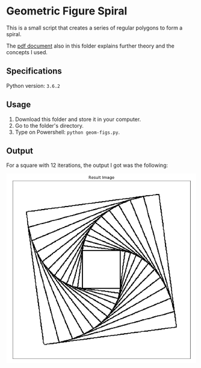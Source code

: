 # Geometric Figure Spiral

This is a small script that creates a series of regular polygons to form a spiral.<br />

The [pdf document](https://github.com/the-other-mariana/code-journal/blob/master/geom-figures/CJ06_GeomSpiral.pdf) also in this folder explains further theory and the concepts I used.<br />

## Specifications

Python version: `3.6.2` <br />

## Usage

1. Download this folder and store it in your computer.
2. Go to the folder's directory.
3. Type on Powershell: `python geom-figs.py`.

## Output

For a square with 12 iterations, the output I got was the following: <br />

![alt text](https://github.com/the-other-mariana/code-journal/blob/master/geom-figures/results/square01.png?raw=true) <br />